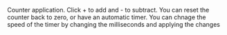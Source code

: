 Counter application. Click + to add and - to subtract. You can reset the counter back to zero, or have an automatic timer. You can chnage the speed of the timer by changing the milliseconds and applying the changes
